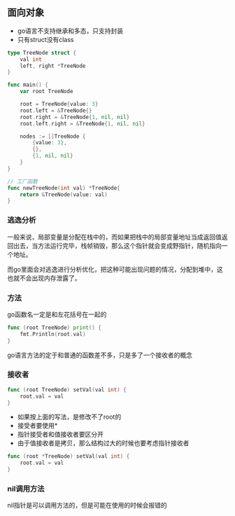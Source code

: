 ## 面向对象

- go语言不支持继承和多态，只支持封装
- 只有struct没有class

```go
type TreeNode struct {
    val int
    left, right *TreeNode
}

func main() {
    var root TreeNode

    root = TreeNode{value: 3}
    root.left = &TreeNode{}
    root.right = &TreeNode{1, nil, nil}
    root.left.right = &TreeNode{1, nil, nil}

    nodes := []TreeNode {
        {value: 3},
        {},
        {1, nil, nil}
    }
}

// 工厂函数
func newTreeNode(int val) *TreeNode{
    return &TreeNode(value: val)
}
```

### 逃逸分析
一般来说，局部变量是分配在栈中的，而如果把栈中的局部变量地址当成返回值返回出去，当方法运行完毕，栈帧销毁，那么这个指针就会变成野指针，随机指向一个地址。

而go里面会对逃逸进行分析优化，把这种可能出现问题的情况，分配到堆中，这也就不会出现内存泄露了。

### 方法

go函数名一定是和左花括号在一起的

```go
func (root TreeNode) print() {
    fmt.Println(root.val)
}
```
go语言方法的定于和普通的函数差不多，只是多了一个接收者的概念


### 接收者
```go
func (root TreeNode) setVal(val int) {
    root.val = val
}
```

- 如果按上面的写法，是修改不了root的
- 接受者要使用*
- 指针接受者和值接收者要区分开
- 由于值接收者是拷贝，那么结构过大的时候也要考虑指针接收者
```go
func (root *TreeNode) setVal(val int) {
    root.val = val
}
```
### nil调用方法

nil指针是可以调用方法的，但是可能在使用的时候会报错的